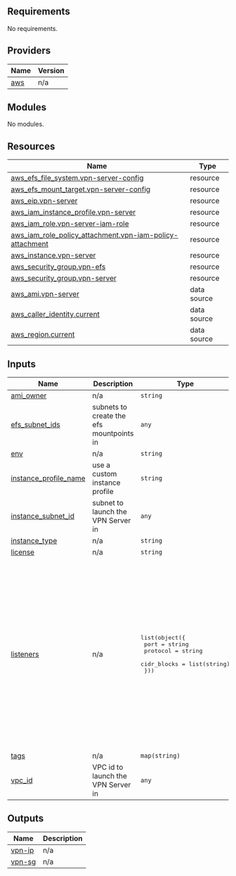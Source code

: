 ## Requirements

No requirements.

## Providers

| Name | Version |
|------|---------|
| <a name="provider_aws"></a> [aws](#provider\_aws) | n/a |

## Modules

No modules.

## Resources

| Name | Type |
|------|------|
| [aws_efs_file_system.vpn-server-config](https://registry.terraform.io/providers/hashicorp/aws/latest/docs/resources/efs_file_system) | resource |
| [aws_efs_mount_target.vpn-server-config](https://registry.terraform.io/providers/hashicorp/aws/latest/docs/resources/efs_mount_target) | resource |
| [aws_eip.vpn-server](https://registry.terraform.io/providers/hashicorp/aws/latest/docs/resources/eip) | resource |
| [aws_iam_instance_profile.vpn-server](https://registry.terraform.io/providers/hashicorp/aws/latest/docs/resources/iam_instance_profile) | resource |
| [aws_iam_role.vpn-server-iam-role](https://registry.terraform.io/providers/hashicorp/aws/latest/docs/resources/iam_role) | resource |
| [aws_iam_role_policy_attachment.vpn-iam-policy-attachment](https://registry.terraform.io/providers/hashicorp/aws/latest/docs/resources/iam_role_policy_attachment) | resource |
| [aws_instance.vpn-server](https://registry.terraform.io/providers/hashicorp/aws/latest/docs/resources/instance) | resource |
| [aws_security_group.vpn-efs](https://registry.terraform.io/providers/hashicorp/aws/latest/docs/resources/security_group) | resource |
| [aws_security_group.vpn-server](https://registry.terraform.io/providers/hashicorp/aws/latest/docs/resources/security_group) | resource |
| [aws_ami.vpn-server](https://registry.terraform.io/providers/hashicorp/aws/latest/docs/data-sources/ami) | data source |
| [aws_caller_identity.current](https://registry.terraform.io/providers/hashicorp/aws/latest/docs/data-sources/caller_identity) | data source |
| [aws_region.current](https://registry.terraform.io/providers/hashicorp/aws/latest/docs/data-sources/region) | data source |

## Inputs

| Name | Description | Type | Default | Required |
|------|-------------|------|---------|:--------:|
| <a name="input_ami_owner"></a> [ami\_owner](#input\_ami\_owner) | n/a | `string` | `"aws-marketplace"` | no |
| <a name="input_efs_subnet_ids"></a> [efs\_subnet\_ids](#input\_efs\_subnet\_ids) | subnets to create the efs mountpoints in | `any` | n/a | yes |
| <a name="input_env"></a> [env](#input\_env) | n/a | `string` | `"prod"` | no |
| <a name="input_instance_profile_name"></a> [instance\_profile\_name](#input\_instance\_profile\_name) | use a custom instance profile | `string` | `""` | no |
| <a name="input_instance_subnet_id"></a> [instance\_subnet\_id](#input\_instance\_subnet\_id) | subnet to launch the VPN Server in | `any` | n/a | yes |
| <a name="input_instance_type"></a> [instance\_type](#input\_instance\_type) | n/a | `string` | `"t3.small"` | no |
| <a name="input_license"></a> [license](#input\_license) | n/a | `string` | `"marketplace"` | no |
| <a name="input_listeners"></a> [listeners](#input\_listeners) | n/a | <pre>list(object({<br>    port        = string<br>    protocol    = string<br>    cidr_blocks = list(string)<br>  }))</pre> | <pre>[<br>  {<br>    "cidr_blocks": [<br>      "0.0.0.0/0"<br>    ],<br>    "port": "51820",<br>    "protocol": "udp"<br>  },<br>  {<br>    "cidr_blocks": [<br>      "0.0.0.0/0"<br>    ],<br>    "port": "80",<br>    "protocol": "tcp"<br>  },<br>  {<br>    "cidr_blocks": [<br>      "0.0.0.0/0"<br>    ],<br>    "port": "443",<br>    "protocol": "tcp"<br>  }<br>]</pre> | no |
| <a name="input_tags"></a> [tags](#input\_tags) | n/a | `map(string)` | `{}` | no |
| <a name="input_vpc_id"></a> [vpc\_id](#input\_vpc\_id) | VPC id to launch the VPN Server in | `any` | n/a | yes |

## Outputs

| Name | Description |
|------|-------------|
| <a name="output_vpn-ip"></a> [vpn-ip](#output\_vpn-ip) | n/a |
| <a name="output_vpn-sg"></a> [vpn-sg](#output\_vpn-sg) | n/a |
